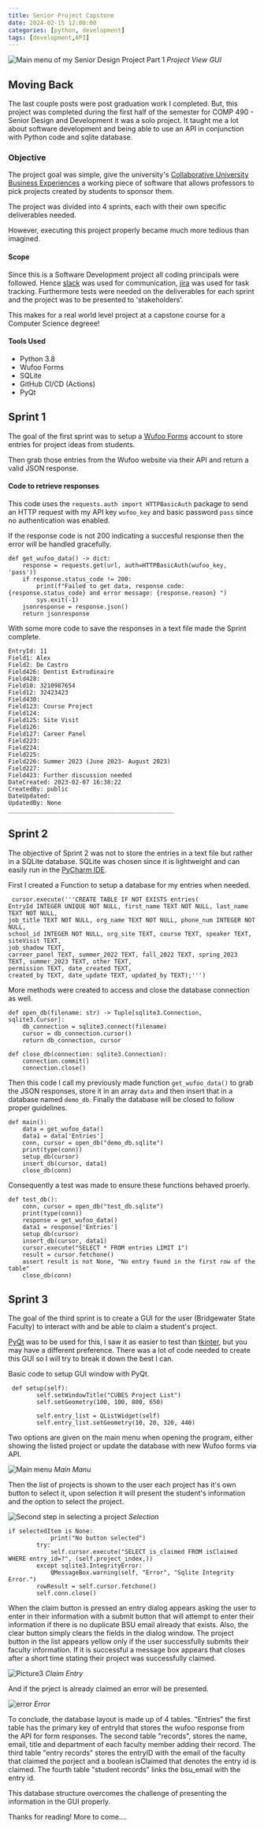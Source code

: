 ```yaml
---
title: Senior Project Capstone
date: 2024-02-15 12:00:00 
categories: [python, development]
tags: [development,API]
---
```

![Main menu of my Senior Design Project Part 1](Picture2.png)
_Project View GUI_
## Moving Back
The last couple posts were post graduation work I completed. But, this project was completed during the first half of the semester for COMP 490 - Senior Design and Development it was a solo project. It taught me a lot about software development and being able to use an API in conjunction with Python code and sqlite database.

### Objective
The project goal was simple, give the university's [Collaborative University Business Experiences](https://www.bridgew.edu/academics/cubes) a working piece of software that allows professors to pick projects created by students to sponsor them. 

The project was divided into 4 sprints, each with their own specific deliverables needed.

However, executing this project properly became much more tedious than imagined.

#### Scope
Since this is a Software Development project all coding principals were followed. Hence [slack](https://slack.com/) was used for communication, [jira](https://jira.com/) was used for task tracking. Furthermore tests were needed on the deliverables for each sprint and the project was to be presented to 'stakeholders'.

This makes for a real world level project at a capstone course for a Computer Science degreee!

#### Tools Used
<ul>
<li>Python 3.8</li>
<li>Wufoo Forms</li>
<li>SQLite </li>
<li>GitHub CI/CD (Actions)</li>
<li>PyQt</li>
</ul>

## Sprint 1
The goal of the first sprint was to setup a [Wufoo Forms](https://www.wufoo.com/) account to store entries for project ideas from students. 

Then grab those entries from the Wufoo website via their API and return a valid JSON response.
#### Code to retrieve responses
This code uses the `requests.auth import HTTPBasicAuth` package to send an HTTP request with my API key `wufoo_key` and basic password `pass` since no authentication was enabled. 

If the response code is not 200 indicating a succesful response then the error will be handled gracefully.
```
def get_wufoo_data() -> dict:
    response = requests.get(url, auth=HTTPBasicAuth(wufoo_key, 'pass'))
    if response.status_code != 200:
        print(f"Failed to get data, response code:{response.status_code} and error message: {response.reason} ")
        sys.exit(-1)
    jsonresponse = response.json()
    return jsonresponse
```

With some more code to save the responses in a text file made the Sprint complete.

```
EntryId: 11
Field1: Alex
Field2: De Castro
Field426: Dentist Extrodinaire
Field428: 
Field10: 3210987654
Field12: 32423423
Field430: 
Field123: Course Project
Field124: 
Field125: Site Visit
Field126: 
Field127: Career Panel
Field223: 
Field224: 
Field225: 
Field226: Summer 2023 (June 2023- August 2023)
Field227: 
Field423: Further discussion needed
DateCreated: 2023-02-07 16:38:22
CreatedBy: public
DateUpdated: 
UpdatedBy: None
_______________________________________________
```

## Sprint 2 
The objective of Sprint 2 was not to store the entries in a text file but rather in a SQLite database. SQLite was chosen since it is lightweight and can easily run in the [PyCharm IDE](https://www.jetbrains.com/pycharm/).

First I created a Function to setup a database for my entries when needed.
```
 cursor.execute('''CREATE TABLE IF NOT EXISTS entries(
EntryId INTEGER UNIQUE NOT NULL, first_name TEXT NOT NULL, last_name TEXT NOT NULL,
job_title TEXT NOT NULL, org_name TEXT NOT NULL, phone_num INTEGER NOT NULL,
school_id INTEGER NOT NULL, org_site TEXT, course TEXT, speaker TEXT, siteVisit TEXT,
job_shadow TEXT,
carreer_panel TEXT, summer_2022 TEXT, fall_2022 TEXT, spring_2023 TEXT, summer_2023 TEXT, other TEXT,
permission TEXT, date_created TEXT,
created_by TEXT, date_update TEXT, updated_by TEXT);''')
```

More methods were created to access and close the database connection as well.
```
def open_db(filename: str) -> Tuple[sqlite3.Connection, sqlite3.Cursor]:
    db_connection = sqlite3.connect(filename)
    cursor = db_connection.cursor()
    return db_connection, cursor

def close_db(connection: sqlite3.Connection):
    connection.commit()
    connection.close()
```

Then this code I call my previously made function `get_wufoo_data()` to grab the JSON responses, store it in an array `data` and then insert that in a database named `demo_db`. Finally the database will be closed to follow proper guidelines.
```
def main():
    data = get_wufoo_data()
    data1 = data['Entries']
    conn, cursor = open_db("demo_db.sqlite")
    print(type(conn))
    setup_db(cursor)
    insert_db(cursor, data1)
    close_db(conn)
```

Consequently a test was made to ensure these functions behaved proerly.
```
def test_db():
    conn, cursor = open_db("test_db.sqlite")
    print(type(conn))
    response = get_wufoo_data()
    data1 = response['Entries']
    setup_db(cursor)
    insert_db(cursor, data1)
    cursor.execute("SELECT * FROM entries LIMIT 1")
    result = cursor.fetchone()
    assert result is not None, "No entry found in the first row of the table"
    close_db(conn)
```

## Sprint 3
The goal of the third sprint is to create a GUI for the user (Bridgewater State Faculty) to interact with and be able to claim a student's project.

[PyQt](https://wiki.python.org/moin/PyQt) was to be used for this, I saw it as easier to test than [tkinter](https://docs.python.org/3/library/tkinter.html), but you may have a different preference. There was a lot of code needed to create this GUI so I will try to break it down the best I can.

Basic code to setup GUI window with PyQt.
```
 def setup(self):
        self.setWindowTitle("CUBES Project List")
        self.setGeometry(100, 100, 800, 650)

        self.entry_list = QListWidget(self)
        self.entry_list.setGeometry(10, 20, 320, 440)
```
Two options are given on the main menu when opening the program, either showing the listed project or update the database with new Wufoo forms via API.

![Main menu](Picture.png)
_Main Manu_

Then the list of projects is shown to the user each project has it's own button to select it, upon selection it will present the student's information and the option to select the project. 

![Second step in selecting a project](Picture2.png)
_Selection_
```
if selectedItem is None:
            print("No button selected")
        try:
            self.cursor.execute("SELECT is_claimed FROM isClaimed WHERE entry_id=?", (self.project_index,))
        except sqlite3.IntegrityError:
            QMessageBox.warning(self, "Error", "Sqlite Integrity Error.")
        rowResult = self.cursor.fetchone()
        self.conn.close()
```
When the claim button is pressed an entry dialog appears asking the user to enter in their information with a submit button that will attempt to enter their information if there is no duplicate BSU email already that exists. Also, the clear button simply clears the fields in the dialog window. The project button in the list appears yellow only if the user successfully submits their faculty information. If it is successful a message box appears that closes after a short time stating their project was successfully claimed.

![Picture3](Picture3.png)
_Claim Entry_

And if the prject is already claimed an error will be presented.

![error](Picture7.png)
_Error_

To conclude, the database layout is made up of 4 tables. "Entries" the first table has the primary key of entryId that stores the wufoo response from the API for form responses. The second table "records", stores the name, email, title and department of each faculty member adding their record. The third table "entry records" stores the entryID with the email of the faculty that claimed the porject and a boolean isClaimed that denotes the entry id is claimed. The fourth table "student records" links the bsu_email with the entry id.

This database structure overcomes the challenge of presenting the information in the GUI properly.

Thanks for reading! More to come....